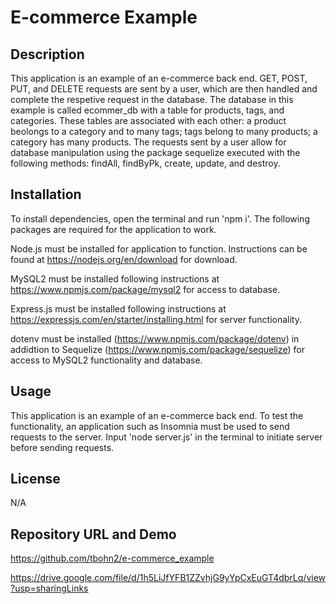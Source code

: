 # E-commerce Example

## Description

This application is an example of an e-commerce back end. GET, POST, PUT, and DELETE requests are sent by a user, which are then handled and complete the respetive request in the database. The database in this example is called ecommer_db with a table for products, tags, and categories. These tables are associated with each other: a product beolongs to a category and to many tags; tags belong to many products; a category has many products. The requests sent by a user allow for database manipulation using the package sequelize executed with the following methods: findAll, findByPk, create, update, and destroy.

## Installation

To install dependencies, open the terminal and run 'npm i'. The following packages are required for the application to work.

Node.js must be installed for application to function. Instructions can be found at https://nodejs.org/en/download for download.

MySQL2 must be installed following instructions at https://www.npmjs.com/package/mysql2 for access to database.

Express.js must be installed following instructions at https://expressjs.com/en/starter/installing.html for server functionality.

dotenv must be installed (https://www.npmjs.com/package/dotenv) in addidtion to Sequelize (https://www.npmjs.com/package/sequelize) for access to MySQL2 functionality and database. 

## Usage

This application is an example of an e-commerce back end. To test the functionality, an application such as Insomnia must be used to send requests to the server.
Input 'node server.js' in the terminal to initiate server before sending requests.

## License
  
N/A

## Repository URL and Demo

https://github.com/tbohn2/e-commerce_example

https://drive.google.com/file/d/1h5LiJfYFB1ZZvhjG9yYpCxEuGT4dbrLq/view?usp=sharingLinks 
